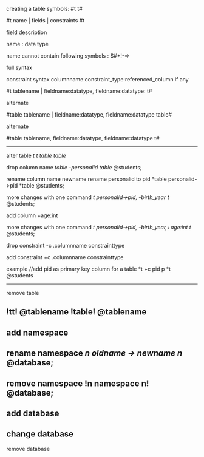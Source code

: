 creating a table
symbols: #t t#

#t name | fields | constraints  #t

field description

name : data type

name cannot contain following symbols : $#*!-=>

full syntax

constraint syntax
columnname:constraint_type:referenced_column if any

#t tablename | fieldname:datatype, fieldname:datatype: t#

alternate

#table tablename | fieldname:datatype, fieldname:datatype table#

alternate

#table tablename, fieldname:datatype, fieldname:datatype t#

------
alter table
*t t*
*table table*

drop column name 
*table -personalid table* @students;

rename column name newname 
rename personalid to pid
*table personalid->pid *table @students;

more changes with one command
*t personalid->pid, -birth_year t* @students;

add column
+age:int

more changes with one command
*t personalid->pid, -birth_year,+age:int t* @students;

drop constraint
-c .columnname constrainttype

add constraint
+c .columnname constrainttype

example
//add pid as primary key column for a table
*t +c pid p *t @students

-----
remove table

!tt! @tablename
!table!  @tablename
------
add namespace
------
rename namespace
*n oldname -> newname n* @database;
------
remove namespace
!n namespace n! @database;
------
add database
------
change database
------
remove database